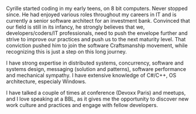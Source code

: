 
Cyrille started coding in my early teens, on 8 bit computers. Never stopped since. He had enjoyed various roles throughout my careers in IT and is currently a senior software architect for an investment bank. Convinced that our field is still in its infancy, he strongly believes that we, developers/coders/IT professionals, need to push the envelope further and strive to improve our practices and push us to the next maturity level. That conviction pushed him to join the software Craftsmanship movement, while recognizing this is just a step on this long journey.

I have strong expertise in distributed systems, concurrency, software and systems design, messaging (solution and patterns), software performance and mechanical sympathy. I have extensive knowledge of C#/C++, OS architecture, especialy Windows.

I have talked a couple of times at conference (Devoxx Paris) and meetups, and I love speaking at a BBL, as it gives me the opportunity to discover new work culture and practices and engage with fellow developers.

